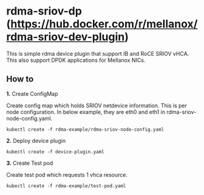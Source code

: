 # rdma-sriov-dp (https://hub.docker.com/r/mellanox/rdma-sriov-dev-plugin)

This is simple rdma device plugin that support IB and RoCE SRIOV vHCA.
This also support DPDK applications for Mellanox NICs.

## How to

**1.** Create ConfigMap

Create config map which holds SRIOV netdevice information.
This is per node configuration.
In below example, they are eth0 and eth1 in rdma-sriov-node-config.yaml.

```
kubectl create -f rdma-example/rdma-sriov-node-config.yaml
```

**2.** Deploy device plugin

```
kubectl create -f device-plugin.yaml
```

**3.** Create Test pod

Create test pod which requests 1 vhca resource.
```
kubectl create -f rdma-example/test-pod.yaml
```
